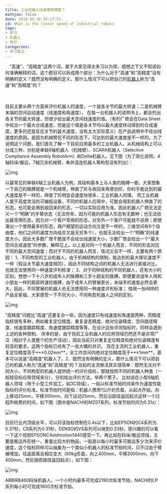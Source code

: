 ```yaml
---
title: 工业机器人线速度和精度？
mathjax: false
date: 2018-05-30 20:17:53
id: What is the linear speed of industrial robots
tags:
- 学习
- 机器人
- 常识
categories:
- 学习笔记
---
```


　“高速”，“高精度”这两个词，属于大家见得太多习以为常，细想之下又不知该如何准确解释的词。这个题目可以拆成两个部分：为什么对于“高速”和“高精度”没有明确的定义？既然没有明确的定义，那什么情况下可以把自己的[机器人](http://article.cechina.cn/word/288295.aspx)称为“高速”和“高精度”的？

<!---more--->　　

目前主要从两个方面来评价机器人的速度，一个是各关节的最大转速；二是机械臂末端的空间运动速度（线速度和角速度）。
在每一台机器人的说明书上，都会列出各关节的最大转速，但很少给出最大空间线速度的值。（有的厂商会在Data Sheet中给出一个最大合成速度，但是这个值是各关节均以最大速度转动得到的合成速度，更多的还是反应关节的最大速度，没有太大实际意义）在产品说明中不给出线速度的原因，是因为机械臂在不同的形态下，可达到的最大速度是不一样的。为了说明这个问题，我们首先了解一下目前应用最多的工业机器人。从机械结构上可以分成三种，分别是串联6轴机器人（机械臂）、SCARA机器人（Selective Compliance Assembly RobotArm）和Delta机器人，见下图（为了简化说明，4轴码垛/搬运，7轴冗余机械臂，串并混连机器人等构型没有列出）：

![img](http://manager.cechina.cn/upload/article/b768d7f9-201c-4b51-8942-a3b648b82be4/11_new.jpg)

以最常见的串联6轴工业机器人为例，其结构基本上与人类的胳膊一致。大家想象一下自己的胳膊就是一个机械臂，伸直了抡与收回来再使劲抡，你的手能达到的最大速度是不一样的，伸直了抡明显会速度快很多，工业机器人同理。
而工业机器人属于高度灵活的可编程设备，不同的机器人应用中，可能会用到机器人伸直了的形态，也可能会用到收回来的形态，一切以实际应用为准。因此机器人厂商无法定义一个“明确”的手臂状态（无法穷举，因为可能的机器人形态有无数种；也无法给出最常用形态，因为对一个客户常用的形态，对另外一个客户可能就不适用；即使凑出一个使用最多的形态，用户期望的运动方向又是不一样的，三维空间有6个自由度，他们之间的速度方向组合又是无穷多个），也就无法给出一个“明确”的线速度大小。因此大多数厂商干脆就不会给出线速度大小，少数厂商会给出一个“最大空间合成速度“的参数，解释见上。以上是对同一个机器人而言，不同的形态对应不同的最大空间速度；而对于不同的机器人而言，情况又会不一样，主要有两个原因：
1、不同构型的工业机器人，由于机械结构的限制，能达到的最大理论速度不一样（假设关节最大速度相同），因此不同结构之间的机器人无法进行直接对比，也就无法使用同一种速度评判标准；
2、对于同样结构的不同机器人，还有大小的区别。想想一下十八岁的成年人的胳膊和三岁小朋友的胳膊，即便要求成年人用和小朋友一样的肩部转速抡胳膊，由于成年人的臂展更长，末端手的速度必然会更大。因此，不同臂展的机器人也无法使用同一种速度评判标准；
借用一张ABB的产品全家福，大家感受一下不同大小，不同构型机器人之间的区别。

![img](http://manager.cechina.cn/upload/article/b768d7f9-201c-4b51-8942-a3b648b82be4/22_new.jpg)

“高精度”问题比“高速”还要复杂一些，因为速度只有线速度和角速度两种，而精度指标很有多种，例如重复定位精度、重复姿态精度、绝对位姿精度、空间路径精度、线速度跟踪精度、角速度跟踪精度等等，在设计这些评测指标时，同样会遇到上述的各种限制。
庆幸的是，由于目前工业机器人的应用领域仍然还不是非常广泛（相对于人类整个的生产活动），因此当前只对重复定位精度和绝对位姿精度有较高的要求，这两个指标已经有了一些大概的共识。
现在主流的工业机器人，重复定位精度高于**±0.02mm**，全工作空间内绝对定位精度高于**±1mm**，基本可以说是“高精度”机器人了。2、既然没有明确的定义，那什么情况下可以把自己的机器人称为“高速”和“高精度”的？当前的主流做法其实很简单：既然无法对不同大小，不同构型的机器人提供统一的评价指标，那就按照不同的机器人种类（一般按目标应用领域来分），分别给出评价方法。举两个栗子。
比如说在小型6轴机器人领域（用于小型工件加工，如3C领域），一般以标准节拍时间来作为速度性能指标的评价标准。标准节拍时间是指：机器人携带1公斤的负载，从起点开始，向上移动25mm，平移300mm，向下运动25mm，然后沿路径返回起点这样一个过程所耗费的时间，如下图（图中是NACHI的MZ07系列，标准节拍时间为0.31s）：

![img](http://manager.cechina.cn/upload/article/b768d7f9-201c-4b51-8942-a3b648b82be4/33_new.jpg)

目前行业内顶级水平，可以将该指标控制在0.4s以下，比如EPSON的C4系列为0.37秒，C8系列为0.31秒，DENSO的VS系列可以做到0.33秒。感兴趣的可以看一下这个视频EPSONC4stdmotion1440感受一下。再比如在码垛/搬运领域，主要是搬运外形统一，重量比较大的物品，一般是以每小时最多可搬运多少次来评价速度，这个指标同样可以抽象为一个类似小机器人的标准节拍时间，只不过由于臂展增加，往返距离会相应变大（60kg负载，向上400mm，平移2000mm，向下400mm，然后按原路径返回起点），如下图：

![img](http://manager.cechina.cn/upload/article/b768d7f9-201c-4b51-8942-a3b648b82be4/44_new.jpg)

ABBIRB460码垛机器人，一个小时内最多可完成2190次标准节拍，NACHI的LP系列每小时可完成1800次标准节拍。